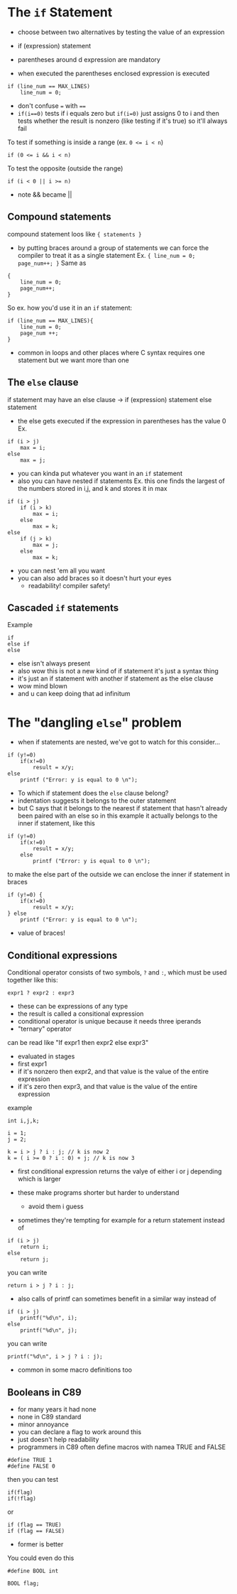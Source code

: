 # The `if` Statement

- choose between two alternatives by testing the value of an expression
- if (expression) statement

- parentheses around d expression are mandatory

- when executed the parentheses enclosed expression is executed
```
if (line_num == MAX_LINES)
    line_num = 0;
```
- don't confuse `=` with `==`
- `if(i==0)` tests if i equals zero but `if(i=0)` just assigns 0 to i and then tests whether the result is nonzero (like testing if it's true) so it'll always fail

To test if something  is inside a range (ex. `0 <= i < n`)
```
if (0 <= i && i < n)
```
To test the opposite (outside the range)
```
if (i < 0 || i >= n)
```
- note && became ||

## Compound statements 
compound statement loos like `{ statements }`
- by putting braces around a group of statements we can force the compiler to treat it as a single statement 
Ex. `{ line_num = 0; page_num++; }`
Same as 
```
{
    line_num = 0;
    page_num++;
}
```
So ex. how you'd use it in an `if` statement:
```
if (line_num == MAX_LINES){
    line_num = 0;
    page_num ++;
}
```

- common in loops and other places where C syntax requires one statement but we want more than one

## The `else` clause
if statement may have an else clause -> if (expression) statement else statement
- the else gets executed if the expression in parentheses has the value 0
Ex.
```
if (i > j)
    max = i;
else
    max = j;
```
- you can kinda put whatever you want in an `if` statement
- also you can have nested if statements
Ex. this one finds the largest of the numbers stored in i,j, and k and stores it in max
```
if (i > j)
    if (i > k)
        max = i;
    else
        max = k;
else
    if (j > k)
        max = j;
    else
        max = k;
```

- you can nest 'em all you want
- you can also add braces so it doesn't hurt your eyes
  - readability! compiler safety!

## Cascaded `if` statements
Example
```
if
else if
else
```
- else isn't always present
- also wow this is not a new kind of if statement it's just a syntax thing
- it's just an if statement with another if statement as the else clause
- wow mind blown
- and u can keep doing that ad infinitum


# The "dangling `else`" problem
- when if statements are nested, we've got to watch for this
consider...
```
if (y!=0)
    if(x!=0)
        result = x/y;
else
    printf ("Error: y is equal to 0 \n");
```
- To which if statement does the `else` clause belong?
- indentation suggests it belongs to the outer statement
- but C says that it belongs to the nearest if statement that hasn't already been paired with an else
so in this example it actually belongs to the inner if statement, like this
```
if (y!=0)
    if(x!=0)
        result = x/y;
    else
        printf ("Error: y is equal to 0 \n");
```
to make the else part of the outside we can enclose the inner if statement in braces
```
if (y!=0) {
    if(x!=0)
        result = x/y;
} else
    printf ("Error: y is equal to 0 \n");
```
- value of braces!

## Conditional expressions
Conditional operator consists of two symbols, `?` and `:`, which must be used together like this:
```
expr1 ? expr2 : expr3
```
- these can be expressions of any type
- the result is called a consitional expression
- conditional operator is unique because it needs three iperands
- "ternary" operator

can be read like "If expr1 then expr2 else expr3"
- evaluated in stages
- first expr1
- if it's nonzero then expr2, and that value is the value of the entire expression
- if it's zero then expr3, and that value is the value of the entire expression

example
```
int i,j,k;

i = 1;
j = 2;

k = i > j ? i : j; // k is now 2
k = ( i >= 0 ? i : 0) + j; // k is now 3
```

- first conditional expression returns the valye of either i or j depending which is larger
- these make programs shorter but harder to understand
  - avoid them i guess

- sometimes they're tempting for example for a return statement
instead of
```
if (i > j)
    return i;
else
    return j;
```
you can write
```
return i > j ? i : j;
```
- also calls of printf can sometimes benefit in a similar way
instead of
```
if (i > j)
    printf("%d\n", i);
else
    printf("%d\n", j);
```
you can write
```
printf("%d\n", i > j ? i : j);
```
- common in some macro definitions too

## Booleans in C89
- for many years it had none
- none in C89 standard
- minor annoyance
- you can declare a flag to work around this
- just doesn't help readability
- programmers in C89 often define macros with namea TRUE and FALSE
```
#define TRUE 1
#define FALSE 0
```
then you can test
```
if(flag)
if(!flag)
```
or
```
if (flag == TRUE)
if (flag == FALSE)
```
- former is better

You could even do this
```
#define BOOL int

BOOL flag;
```